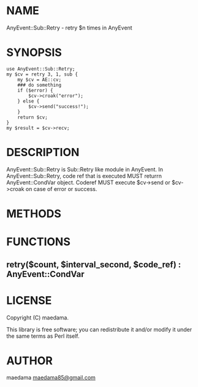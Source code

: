 # NAME

AnyEvent::Sub::Retry - retry $n times in AnyEvent

# SYNOPSIS

    use AnyEvent::Sub::Retry;
    my $cv = retry 3, 1, sub {
        my $cv = AE::cv;
        ### do something
        if ($error) {
            $cv->croak("error");
        } else {
            $cv->send("success!");
        }
        return $cv;
    }
    my $result = $cv->recv;



# DESCRIPTION

AnyEvent::Sub::Retry is Sub::Retry like module in AnyEvent.
In AnyEvent::Sub::Retry, code ref that is executed MUST returrn AnyEvent::CondVar object.
Coderef MUST execute $cv->send or $cv->croak on case of error or success.

# METHODS

# FUNCTIONS

## retry($count, $interval\_second, $code\_ref) : AnyEvent::CondVar

# LICENSE

Copyright (C) maedama.

This library is free software; you can redistribute it and/or modify
it under the same terms as Perl itself.

# AUTHOR

maedama <maedama85@gmail.com>
